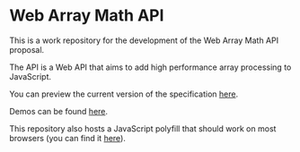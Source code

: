 Web Array Math API
==================

This is a work repository for the development of the Web Array Math API
proposal.

The API is a Web API that aims to add high performance array processing to
JavaScript.

You can preview the current version of the specification
[here](http://opera-mage.github.com/webarraymath/).

Demos can be found [here](http://opera-mage.github.com/webarraymath/demos/).

This repository also hosts a JavaScript polyfill that should work on most
browsers (you can find it
[here](http://opera-mage.github.com/webarraymath/polyfill/webarraymath.js)).

